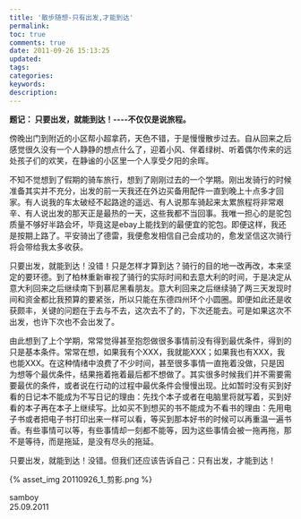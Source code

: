 ```yaml
---
title: '散步随想-只有出发,才能到达'
permalink: 
toc: true
comments: true
date: 2011-09-26 15:13:25
updated:
tags:
categories:
keywords:
description:
---
```

**题记： 只要出发，就能到达！----不仅仅是说旅程。**  

傍晚出门到附近的小区帮小超拿药，天色不错，于是慢慢散步过去。自从回来之后感觉很久没有一个人静静的想点什么了，迎着小风、伴着绿树、听着偶尔传来的远处孩子们的欢笑，在静谧的小区里一个人享受夕阳的余晖。  

不知不觉想到了假期的骑车旅行，想到了刚刚过去的一个学期。刚出发骑行的时候准备其实并不充分，出发的前一天我还在外边买备用配件一直到晚上十点多才回家。有人说我的车太破经不起路途的遥远、有人说那车骑起来太累旅程将非常艰辛、有人说出发的那天正是最热的一天，这些我都不当回事。我唯一担心的是驼包质量不够好半路会坏，毕竟这是ebay上能找到的最便宜的驼包。即便这样，我还是按期上路了。平安骑出了德雷，我便愈发相信自己会成功的，愈发坚信这次骑行将会带给我太多收获。  

只要出发，就能到达！没错！只是怎样才算到达？骑行的目的地一改再改，本来坚定的要环德。到了柏林重新审视了骑行的实际时间和去意大利的时间，于是决定从意大利回来之后继续南下到慕尼黑看朋友。意大利回来之后继续骑了两三天发现时间和资金都比我预算的要紧张，所以只能在东德四州环个小圆圈。即便如此还是收获颇丰，关键的问题在于去与不去，这次去不了的，下次还能去。可是如果这次不出发，也许下次也不会出发了。  

由此想到了上个学期，常常觉得甚至抱怨做很多事情前没有得到最优条件，得到的只是基本条件。常常在想，如果我有个XXX，我就能XXX；如果我也有XXX，我也能XXX。在这种情绪中浪费了不少时间，甚至很多事情一直拖着没做，只是因为想等个最优条件，结果拖着拖着最后都不想做了。其实很多时候我们并不需要需要最优的条件，或者说在行动的过程中最优条件会慢慢出现。比如暂时没有买到好看的日记本不能成为不写日记的理由：先找个本子或者在电脑里将就写着，买到好看的本子再在本子上继续写。比如买不到想买的书不能成为不看书的理由：先用电子书或者把电子书打印出来一样可以看，等买到那本好书的时候可以再重温一遍书香。有些事情可以等，有些事情却一刻都不能等，因为这些事情会被一拖再拖，那不是等待，而是拖延，是没有尽头的拖延。  

只要出发，就能到达！没错。但我们还应该告诉自己：只有出发，才能到达！ 

{% asset_img 20110926_1_剪影.png %}

samboy  
25.09.2011